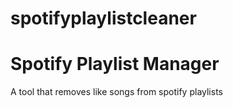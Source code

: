 # spotifyplaylistcleaner
# Spotify Playlist Manager
A tool that removes like songs from spotify playlists

